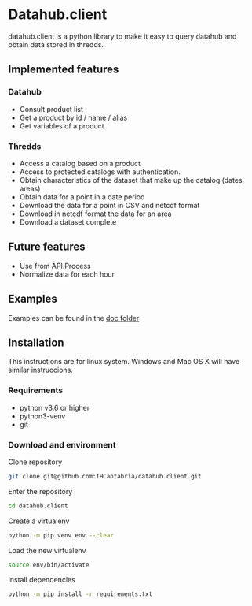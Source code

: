 # Datahub.client

datahub.client is a python library to make it easy to query datahub and obtain data stored in thredds.


## Implemented features

### Datahub
* Consult product list
* Get a product by id / name / alias
* Get variables of a product

### Thredds
* Access a catalog based on a product
* Access to protected catalogs with authentication.
* Obtain characteristics of the dataset that make up the catalog (dates, areas)
* Obtain data for a point in a date period
* Download the data for a point in CSV and netcdf format
* Download in netcdf format the data for an area
* Download a dataset complete

## Future features
* Use from API.Process
* Normalize data for each hour

## Examples
Examples can be found in the [doc folder](doc)

## Installation
This instructions are for linux system. Windows and Mac OS X will have similar instruccions.

### Requirements
* python v3.6 or higher
* python3-venv
* git

### Download and environment

Clone repository

```sh
git clone git@github.com:IHCantabria/datahub.client.git
```

Enter the repository

```sh
cd datahub.client
```

Create a virtualenv

```sh
python -m pip venv env --clear
```

Load the new virtualenv

```sh
source env/bin/activate
```

Install dependencies

```sh
python -m pip install -r requirements.txt
```


